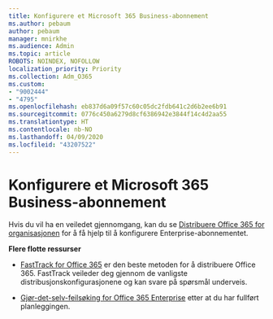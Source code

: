 ```yaml
---
title: Konfigurere et Microsoft 365 Business-abonnement
ms.author: pebaum
author: pebaum
manager: mnirkhe
ms.audience: Admin
ms.topic: article
ROBOTS: NOINDEX, NOFOLLOW
localization_priority: Priority
ms.collection: Adm_O365
ms.custom:
- "9002444"
- "4795"
ms.openlocfilehash: eb837d6a09f57c60c05dc2fdb641c2d6b2ee6b91
ms.sourcegitcommit: 0776c450a6279d8cf6386942e3844f14c4d2aa55
ms.translationtype: HT
ms.contentlocale: nb-NO
ms.lasthandoff: 04/09/2020
ms.locfileid: "43207522"
---
```

# <a name="set-up-a-microsoft-365-business-subscription"></a>Konfigurere et Microsoft 365 Business-abonnement

Hvis du vil ha en veiledet gjennomgang, kan du se [Distribuere Office 365 for organisasjonen](https://docs.microsoft.com/office365/enterprise/setup-overview-for-enterprises) for å få hjelp til å konfigurere Enterprise-abonnementet.

**Flere flotte ressurser**

- [FastTrack for Office 365](https://docs.microsoft.com/fasttrack/O365-fasttrack-benefit-for-office-365) er den beste metoden for å distribuere Office 365. FastTrack veileder deg gjennom de vanligste distribusjonskonfigurasjonene og kan svare på spørsmål underveis. 

- [Gjør-det-selv-feilsøking for Office 365 Enterprise](https://docs.microsoft.com/office365/enterprise/setup-overview-for-enterprises#do-it-yourself-guided-deployment-of-office-365-enterprise) etter at du har fullført planleggingen. 

